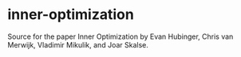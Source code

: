 # inner-optimization
Source for the paper Inner Optimization by Evan Hubinger, Chris van Merwijk, Vladimir Mikulik, and Joar Skalse.
